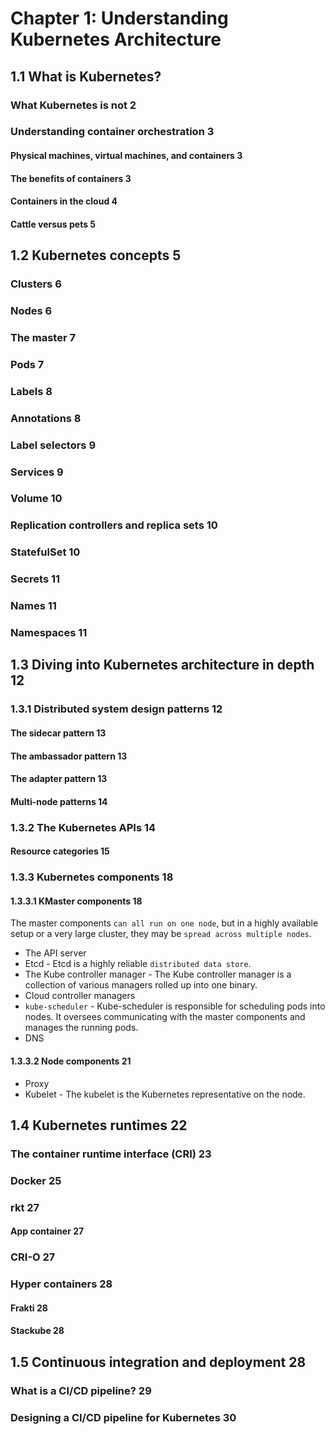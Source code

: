 # Chapter 1: Understanding Kubernetes Architecture 
## 1.1 What is Kubernetes? 
### What Kubernetes is not 2
### Understanding container orchestration 3
#### Physical machines, virtual machines, and containers 3
#### The benefits of containers 3
#### Containers in the cloud 4
#### Cattle versus pets 5

## 1.2 Kubernetes concepts 5
### Clusters 6
### Nodes 6
### The master 7
### Pods 7
### Labels 8
### Annotations 8
### Label selectors 9
### Services 9
### Volume 10
### Replication controllers and replica sets 10
### StatefulSet 10
### Secrets 11
### Names 11
### Namespaces 11

## 1.3 Diving into Kubernetes architecture in depth 12
### 1.3.1 Distributed system design patterns 12
#### The sidecar pattern 13
#### The ambassador pattern 13
#### The adapter pattern 13
#### Multi-node patterns 14

### 1.3.2 The Kubernetes APIs 14
#### Resource categories 15

### 1.3.3 Kubernetes components 18
#### 1.3.3.1 KMaster components 18
The master components `can all run on one node`, but in a highly available setup or a very large cluster, they may be `spread across multiple nodes`.

* The API server
* Etcd - Etcd is a highly reliable `distributed data store`.
* The Kube controller manager - The Kube controller manager is a collection of various managers rolled up into one binary.
* Cloud controller managers
* `kube-scheduler` - Kube-scheduler is responsible for scheduling pods into nodes. It oversees communicating with the master components and manages the running pods.
* DNS
#### 1.3.3.2 Node components 21
* Proxy
* Kubelet - The kubelet is the Kubernetes representative on the node.

## 1.4 Kubernetes runtimes 22
### The container runtime interface (CRI) 23
### Docker 25
### rkt 27
#### App container 27
### CRI-O 27
### Hyper containers 28
#### Frakti 28
#### Stackube 28

## 1.5 Continuous integration and deployment 28
### What is a CI/CD pipeline? 29
### Designing a CI/CD pipeline for Kubernetes 30